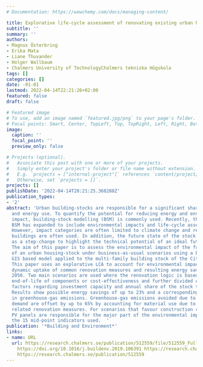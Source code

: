 ```yaml
---
# Documentation: https://wowchemy.com/docs/managing-content/

title: Explorative life-cycle assessment of renovating existing urban housing-stocks
subtitle: ''
summary: ''
authors:
- Magnus Österbring
- Erika Mata
- Liane Thuvander
- Holger Wallbaum
- Chalmers University of TechnologyChalmers tekniska Högskola
tags: []
categories: []
date: -01-01
lastmod: 2022-04-14T22:21:26+02:00
featured: false
draft: false

# Featured image
# To use, add an image named `featured.jpg/png` to your page's folder.
# Focal points: Smart, Center, TopLeft, Top, TopRight, Left, Right, BottomLeft, Bottom, BottomRight.
image:
  caption: ''
  focal_point: ''
  preview_only: false

# Projects (optional).
#   Associate this post with one or more of your projects.
#   Simply enter your project's folder or file name without extension.
#   E.g. `projects = ["internal-project"]` references `content/project/deep-learning/index.md`.
#   Otherwise, set `projects = []`.
projects: []
publishDate: '2022-04-14T20:21:25.368288Z'
publication_types:
- '2'
abstract: 'Urban building-stocks are responsible for a significant share of resource
  and energy use. To quantify the potential for reducing energy and environmental
  impact, building-stock modelling (BSM) is commonly used. Recently, the focus of
  BSM has expanded to include environmental impacts and life-cycle assessment (LCA).
  However, impact categories are often limited to climate change and representative
  buildings are often used. In addition, the future state of the stock is often calculated
  as a step-change to highlight the technical potential of an ideal future state.
  The aim of this paper is to assess the environmental impact of the future development
  of an urban housing-stock under business-as-usual scenarios using a building-specific
  GIS based model applied to the multi-family building stock of the City of Gothenburg.
  This paper uses an explorative LCA to account for environmental impacts based on
  dynamic uptake of common renovation measures and resulting energy savings until
  2050. Two main scenarios are used where the renovation logic is based on either
  end-of-life of components or cost-effectiveness and further divided using limiting
  factors regarding investment capacity and annual share of the stock to be renovated.
  Results show possible energy savings of up to 23% and a corresponding 31% reduction
  in greenhouse-gas emissions. Greenhouse-gas emissions avoided due to reduced energy
  demand are offset by up to 65% by accounting for material use due to construction
  related renovation measures. For scenarios that favour construction related interventions,
  PV panels are responsible for the major part of the environmental impact across
  the 15 mid-point indicators used.  '
publication: '*Building and Environment*'
links:
- name: URL
  url: https://research.chalmers.se/publication/512559/file/512559_Fulltext.pdf FULLTEXT
    https://doi.org/10.1016/j.buildenv.2019.106391 https://research.chalmers.se/publication/512273
    https://research.chalmers.se/publication/512559
---
```

